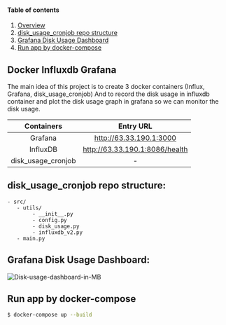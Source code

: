 
#### Table of contents

1. [Overview](#docker-influxdb-grafana)
2. [disk_usage_cronjob repo structure](#disk_usage_cronjob-repo-structure)
3. [Grafana Disk Usage Dashboard](#grafana-disk-usage-dashboard)
4. [Run app by docker-compose](#run-app-by-docker-compose)

## Docker Influxdb Grafana

The main idea of this project is to create 3 docker containers (Influx, Grafana, disk_usage_cronjob)
And to record the disk usage in influxdb container and plot the disk usage graph in grafana so we can monitor the disk usage.


| Containers         | Entry URL                 |
| :----------------: | :------------------------:|
| Grafana             | http://63.33.190.1:3000   |
| InfluxDB           | http://63.33.190.1:8086/health   |
| disk_usage_cronjob | -                         |


## disk_usage_cronjob repo structure:
```
- src/
   - utils/
        - __init__.py
        - config.py
        - disk_usage.py
        - influxdb_v2.py
   - main.py
```

## Grafana Disk Usage Dashboard:
![Disk-usage-dashboard-in-MB](https://user-images.githubusercontent.com/32979588/144740522-6cf08649-5e7d-40f1-b147-ef0d99016bfb.png)


## Run app by docker-compose
```bash
$ docker-compose up --build
```

